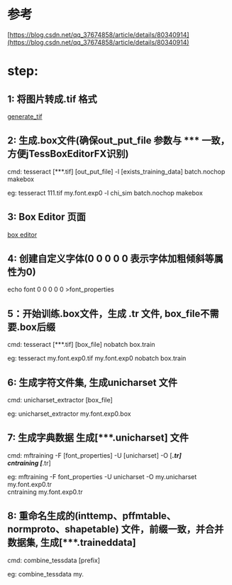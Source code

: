 # 参考 
[https://blog.csdn.net/qq_37674858/article/details/80340914](https://blog.csdn.net/qq_37674858/article/details/80340914)

# step:

## 1: 将图片转成.tif 格式
[generate_tif](generate_tif.png)

## 2: 生成.box文件(确保out_put_file 参数与 *** 一致，方便jTessBoxEditorFX识别)
cmd: tesseract [***.tif] [out_put_file] -l [exists_training_data] batch.nochop makebox   

eg: tesseract 111.tif my.font.exp0 -l chi_sim batch.nochop makebox

## 3: Box Editor 页面
[box editor](box_editor.png)

## 4: 创建自定义字体(0 0 0 0 0 表示字体加粗倾斜等属性为0)
echo font 0 0 0 0 0 >font_properties

## 5：开始训练.box文件，生成 .tr 文件, box_file不需要.box后缀
cmd: tesseract [***.tif] [box_file] nobatch box.train

eg: tesseract my.font.exp0.tif my.font.exp0 nobatch box.train

## 6: 生成字符文件集, 生成unicharset 文件
cmd: unicharset_extractor [box_file]

eg: unicharset_extractor my.font.exp0.box

## 7: 生成字典数据 生成[***.unicharset] 文件
cmd: mftraining -F [font_properties] -U [unicharset] -O [***.tr]  
     cntraining [***.tr]  
     
eg: mftraining -F font_properties -U unicharset -O my.unicharset my.font.exp0.tr  
     cntraining my.font.exp0.tr

## 8: 重命名生成的(inttemp、pffmtable、normproto、shapetable) 文件，前缀一致，并合并数据集, 生成[***.traineddata]
cmd: combine_tessdata [prefix]

eg: combine_tessdata my.
        